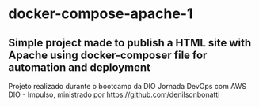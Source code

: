# docker-compose-apache-1
Simple project made to publish a HTML site with Apache using docker-composer file for automation and deployment
---
Projeto realizado durante o bootcamp da DIO Jornada DevOps com AWS DIO - Impulso, ministrado por https://github.com/denilsonbonatti
